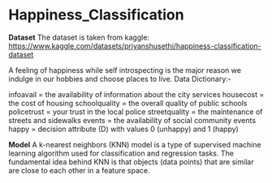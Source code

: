# Happiness_Classification

**Dataset**
The dataset is taken from kaggle: https://www.kaggle.com/datasets/priyanshusethi/happiness-classification-dataset

A feeling of happiness while self introspecting is the major reason we indulge in our hobbies and choose places to live.
Data Dictionary:-

infoavail = the availability of information about the city services
housecost = the cost of housing
schoolquality = the overall quality of public schools
policetrust = your trust in the local police
streetquality = the maintenance of streets and sidewalks
events = the availability of social community events
happy = decision attribute (D) with values 0 (unhappy) and 1 (happy)

**Model**
A k-nearest neighbors (KNN) model is a type of supervised machine learning algorithm used for classification and regression tasks. The fundamental idea behind KNN is that objects (data points) that are similar are close to each other in a feature space. 
